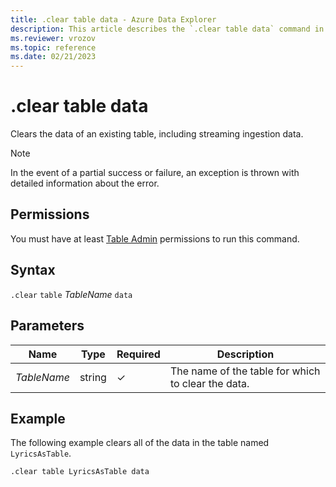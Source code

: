 ```yaml
---
title: .clear table data - Azure Data Explorer
description: This article describes the `.clear table data` command in Azure Data Explorer.
ms.reviewer: vrozov
ms.topic: reference
ms.date: 02/21/2023
---
```

# .clear table data

Clears the data of an existing table, including streaming ingestion data.

> [!NOTE]
> In the event of a partial success or failure, an exception is thrown with detailed information about the error.

## Permissions

You must have at least [Table Admin](access-control/role-based-access-control.md) permissions to run this command.

## Syntax

`.clear` `table` *TableName* `data`

## Parameters

|Name|Type|Required|Description|
|--|--|--|--|
|*TableName*|string|&check;|The name of the table for which to clear the data.|

## Example

The following example clears all of the data in the table named `LyricsAsTable`.

```kusto
.clear table LyricsAsTable data 
```
